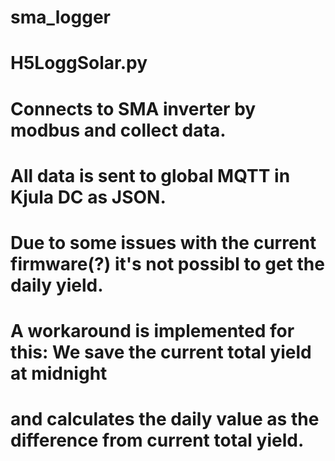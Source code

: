 # sma_logger

#   H5LoggSolar.py
#
#   Connects to SMA inverter by modbus and collect data.
#   All data is sent to global MQTT in Kjula DC as JSON.
#
#   Due to some issues with the current firmware(?) it's not possibl to get the daily yield.
#   A workaround is implemented for this: We save the current total yield at midnight
#   and calculates the daily value as the difference from current total yield.
